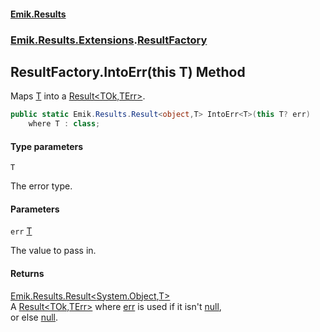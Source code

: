 #### [Emik.Results](index.md 'index')
### [Emik.Results.Extensions](Emik.Results.Extensions.md 'Emik.Results.Extensions').[ResultFactory](ResultFactory.md 'Emik.Results.Extensions.ResultFactory')

## ResultFactory.IntoErr<T>(this T) Method

Maps [T](ResultFactory.IntoErr{T}(T).md#Emik.Results.Extensions.ResultFactory.IntoErr_T_(thisT).T 'Emik.Results.Extensions.ResultFactory.IntoErr<T>(this T).T') into a [Result&lt;TOk,TErr&gt;](Result{TOk,TErr}.md 'Emik.Results.Result<TOk,TErr>').

```csharp
public static Emik.Results.Result<object,T> IntoErr<T>(this T? err)
    where T : class;
```
#### Type parameters

<a name='Emik.Results.Extensions.ResultFactory.IntoErr_T_(thisT).T'></a>

`T`

The error type.
#### Parameters

<a name='Emik.Results.Extensions.ResultFactory.IntoErr_T_(thisT).err'></a>

`err` [T](ResultFactory.IntoErr{T}(T).md#Emik.Results.Extensions.ResultFactory.IntoErr_T_(thisT).T 'Emik.Results.Extensions.ResultFactory.IntoErr<T>(this T).T')

The value to pass in.

#### Returns
[Emik.Results.Result&lt;](Result{TOk,TErr}.md 'Emik.Results.Result<TOk,TErr>')[System.Object](https://docs.microsoft.com/en-us/dotnet/api/System.Object 'System.Object')[,](Result{TOk,TErr}.md 'Emik.Results.Result<TOk,TErr>')[T](ResultFactory.IntoErr{T}(T).md#Emik.Results.Extensions.ResultFactory.IntoErr_T_(thisT).T 'Emik.Results.Extensions.ResultFactory.IntoErr<T>(this T).T')[&gt;](Result{TOk,TErr}.md 'Emik.Results.Result<TOk,TErr>')  
A [Result&lt;TOk,TErr&gt;](Result{TOk,TErr}.md 'Emik.Results.Result<TOk,TErr>') where [err](ResultFactory.IntoErr{T}(T).md#Emik.Results.Extensions.ResultFactory.IntoErr_T_(thisT).err 'Emik.Results.Extensions.ResultFactory.IntoErr<T>(this T).err') is used if it isn't [null](https://docs.microsoft.com/en-us/dotnet/csharp/language-reference/keywords/null 'https://docs.microsoft.com/en-us/dotnet/csharp/language-reference/keywords/null'),  
or else [null](https://docs.microsoft.com/en-us/dotnet/csharp/language-reference/keywords/null 'https://docs.microsoft.com/en-us/dotnet/csharp/language-reference/keywords/null').